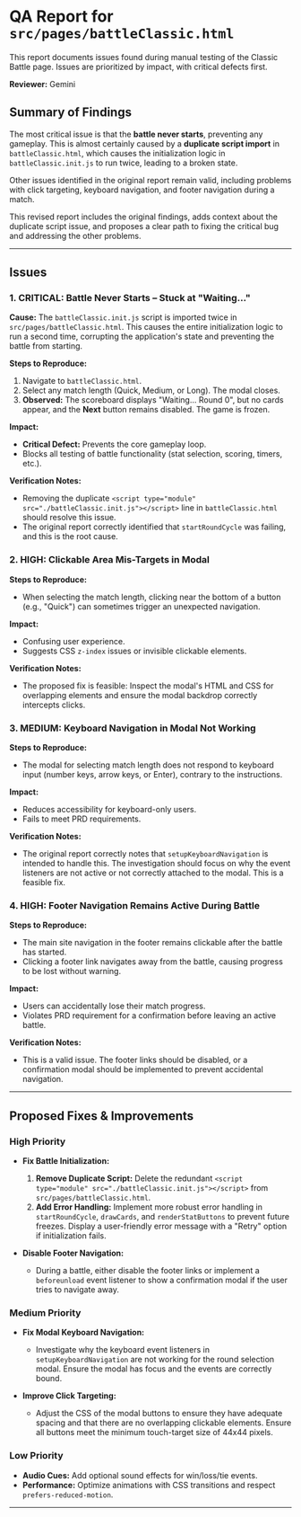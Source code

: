 # QA Report for `src/pages/battleClassic.html`

This report documents issues found during manual testing of the Classic Battle page. Issues are prioritized by impact, with critical defects first.

**Reviewer:** Gemini

## Summary of Findings

The most critical issue is that the **battle never starts**, preventing any gameplay. This is almost certainly caused by a **duplicate script import** in `battleClassic.html`, which causes the initialization logic in `battleClassic.init.js` to run twice, leading to a broken state.

Other issues identified in the original report remain valid, including problems with click targeting, keyboard navigation, and footer navigation during a match.

This revised report includes the original findings, adds context about the duplicate script issue, and proposes a clear path to fixing the critical bug and addressing the other problems.

---

## Issues

### 1. CRITICAL: Battle Never Starts – Stuck at "Waiting…"

**Cause:** The `battleClassic.init.js` script is imported twice in `src/pages/battleClassic.html`. This causes the entire initialization logic to run a second time, corrupting the application's state and preventing the battle from starting.

**Steps to Reproduce:**

1.  Navigate to `battleClassic.html`.
2.  Select any match length (Quick, Medium, or Long). The modal closes.
3.  **Observed:** The scoreboard displays "Waiting… Round 0", but no cards appear, and the **Next** button remains disabled. The game is frozen.

**Impact:**

*   **Critical Defect:** Prevents the core gameplay loop.
*   Blocks all testing of battle functionality (stat selection, scoring, timers, etc.).

**Verification Notes:**

*   Removing the duplicate `<script type="module" src="./battleClassic.init.js"></script>` line in `battleClassic.html` should resolve this issue.
*   The original report correctly identified that `startRoundCycle` was failing, and this is the root cause.

### 2. HIGH: Clickable Area Mis-Targets in Modal

**Steps to Reproduce:**

*   When selecting the match length, clicking near the bottom of a button (e.g., "Quick") can sometimes trigger an unexpected navigation.

**Impact:**

*   Confusing user experience.
*   Suggests CSS `z-index` issues or invisible clickable elements.

**Verification Notes:**

*   The proposed fix is feasible: Inspect the modal's HTML and CSS for overlapping elements and ensure the modal backdrop correctly intercepts clicks.

### 3. MEDIUM: Keyboard Navigation in Modal Not Working

**Steps to Reproduce:**

*   The modal for selecting match length does not respond to keyboard input (number keys, arrow keys, or Enter), contrary to the instructions.

**Impact:**

*   Reduces accessibility for keyboard-only users.
*   Fails to meet PRD requirements.

**Verification Notes:**

*   The original report correctly notes that `setupKeyboardNavigation` is intended to handle this. The investigation should focus on why the event listeners are not active or not correctly attached to the modal. This is a feasible fix.

### 4. HIGH: Footer Navigation Remains Active During Battle

**Steps to Reproduce:**

*   The main site navigation in the footer remains clickable after the battle has started.
*   Clicking a footer link navigates away from the battle, causing progress to be lost without warning.

**Impact:**

*   Users can accidentally lose their match progress.
*   Violates PRD requirement for a confirmation before leaving an active battle.

**Verification Notes:**

*   This is a valid issue. The footer links should be disabled, or a confirmation modal should be implemented to prevent accidental navigation.

---

## Proposed Fixes & Improvements

### High Priority

*   **Fix Battle Initialization:**
    1.  **Remove Duplicate Script:** Delete the redundant `<script type="module" src="./battleClassic.init.js"></script>` from `src/pages/battleClassic.html`.
    2.  **Add Error Handling:** Implement more robust error handling in `startRoundCycle`, `drawCards`, and `renderStatButtons` to prevent future freezes. Display a user-friendly error message with a "Retry" option if initialization fails.

*   **Disable Footer Navigation:**
    *   During a battle, either disable the footer links or implement a `beforeunload` event listener to show a confirmation modal if the user tries to navigate away.

### Medium Priority

*   **Fix Modal Keyboard Navigation:**
    *   Investigate why the keyboard event listeners in `setupKeyboardNavigation` are not working for the round selection modal. Ensure the modal has focus and the events are correctly bound.

*   **Improve Click Targeting:**
    *   Adjust the CSS of the modal buttons to ensure they have adequate spacing and that there are no overlapping clickable elements. Ensure all buttons meet the minimum touch-target size of 44x44 pixels.

### Low Priority

*   **Audio Cues:** Add optional sound effects for win/loss/tie events.
*   **Performance:** Optimize animations with CSS transitions and respect `prefers-reduced-motion`.

---